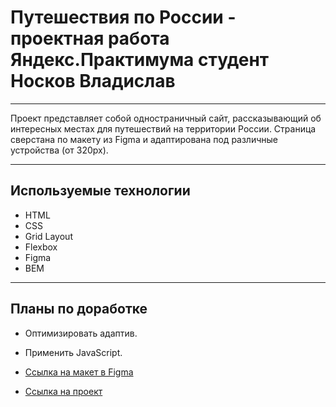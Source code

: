 # Путешествия по России - проектная работа Яндекс.Практимума студент Носков Владислав

_________________________________________

Проект представляет собой одностраничный сайт, рассказывающий об интересных местах для путешествий на территории России. Страница сверстана по макету из Figma и адаптирована под различные устройства (от 320px).

_________________________________________

## Используемые технологии
* HTML
* CSS
* Grid Layout
* Flexbox
* Figma
* BEM

_________________________________________

## Планы по доработке
* Оптимизировать адаптив.
* Применить JavaScript.

* [Ссылка на макет в Figma](https://www.figma.com/file/71IsZc449RTOLAkrpsiJ0G/Russia-desktop-and-mobile?node-id=62863%3A634)

* [Ссылка на проект](__)

